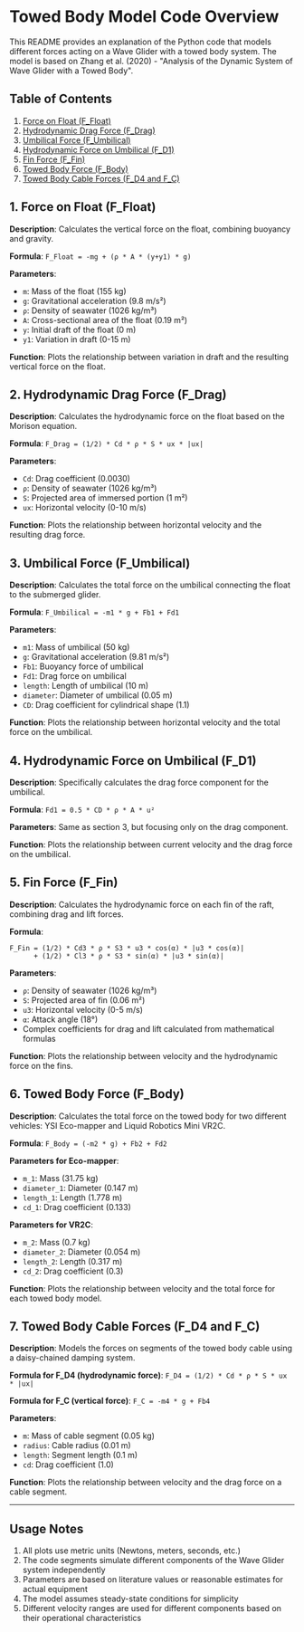 # Towed Body Model Code Overview

This README provides an explanation of the Python code that models different forces acting on a Wave Glider with a towed body system. The model is based on Zhang et al. (2020) - "Analysis of the Dynamic System of Wave Glider with a Towed Body".

## Table of Contents

1. [Force on Float (F_Float)](#1-force-on-float-f_float)
2. [Hydrodynamic Drag Force (F_Drag)](#2-hydrodynamic-drag-force-f_drag)
3. [Umbilical Force (F_Umbilical)](#3-umbilical-force-f_umbilical)
4. [Hydrodynamic Force on Umbilical (F_D1)](#4-hydrodynamic-force-on-umbilical-f_d1)
5. [Fin Force (F_Fin)](#5-fin-force-f_fin)
6. [Towed Body Force (F_Body)](#6-towed-body-force-f_body)
7. [Towed Body Cable Forces (F_D4 and F_C)](#7-towed-body-cable-forces-f_d4-and-f_c)

## 1. Force on Float (F_Float)

**Description**: Calculates the vertical force on the float, combining buoyancy and gravity.

**Formula**: `F_Float = -mg + (ρ * A * (y+y1) * g)`

**Parameters**:

- `m`: Mass of the float (155 kg)
- `g`: Gravitational acceleration (9.8 m/s²)
- `ρ`: Density of seawater (1026 kg/m³)
- `A`: Cross-sectional area of the float (0.19 m²)
- `y`: Initial draft of the float (0 m)
- `y1`: Variation in draft (0-15 m)

**Function**: Plots the relationship between variation in draft and the resulting vertical force on the float.

## 2. Hydrodynamic Drag Force (F_Drag)

**Description**: Calculates the hydrodynamic force on the float based on the Morison equation.

**Formula**: `F_Drag = (1/2) * Cd * ρ * S * ux * |ux|`

**Parameters**:

- `Cd`: Drag coefficient (0.0030)
- `ρ`: Density of seawater (1026 kg/m³)
- `S`: Projected area of immersed portion (1 m²)
- `ux`: Horizontal velocity (0-10 m/s)

**Function**: Plots the relationship between horizontal velocity and the resulting drag force.

## 3. Umbilical Force (F_Umbilical)

**Description**: Calculates the total force on the umbilical connecting the float to the submerged glider.

**Formula**: `F_Umbilical = -m1 * g + Fb1 + Fd1`

**Parameters**:

- `m1`: Mass of umbilical (50 kg)
- `g`: Gravitational acceleration (9.81 m/s²)
- `Fb1`: Buoyancy force of umbilical
- `Fd1`: Drag force on umbilical
- `length`: Length of umbilical (10 m)
- `diameter`: Diameter of umbilical (0.05 m)
- `CD`: Drag coefficient for cylindrical shape (1.1)

**Function**: Plots the relationship between horizontal velocity and the total force on the umbilical.

## 4. Hydrodynamic Force on Umbilical (F_D1)

**Description**: Specifically calculates the drag force component for the umbilical.

**Formula**: `Fd1 = 0.5 * CD * ρ * A * u²`

**Parameters**: Same as section 3, but focusing only on the drag component.

**Function**: Plots the relationship between current velocity and the drag force on the umbilical.

## 5. Fin Force (F_Fin)

**Description**: Calculates the hydrodynamic force on each fin of the raft, combining drag and lift forces.

**Formula**:

```
F_Fin = (1/2) * Cd3 * ρ * S3 * u3 * cos(α) * |u3 * cos(α)|
      + (1/2) * Cl3 * ρ * S3 * sin(α) * |u3 * sin(α)|
```

**Parameters**:

- `ρ`: Density of seawater (1026 kg/m³)
- `S`: Projected area of fin (0.06 m²)
- `u3`: Horizontal velocity (0-5 m/s)
- `α`: Attack angle (18°)
- Complex coefficients for drag and lift calculated from mathematical formulas

**Function**: Plots the relationship between velocity and the hydrodynamic force on the fins.

## 6. Towed Body Force (F_Body)

**Description**: Calculates the total force on the towed body for two different vehicles: YSI Eco-mapper and Liquid Robotics Mini VR2C.

**Formula**: `F_Body = (-m2 * g) + Fb2 + Fd2`

**Parameters for Eco-mapper**:

- `m_1`: Mass (31.75 kg)
- `diameter_1`: Diameter (0.147 m)
- `length_1`: Length (1.778 m)
- `cd_1`: Drag coefficient (0.133)

**Parameters for VR2C**:

- `m_2`: Mass (0.7 kg)
- `diameter_2`: Diameter (0.054 m)
- `length_2`: Length (0.317 m)
- `cd_2`: Drag coefficient (0.3)

**Function**: Plots the relationship between velocity and the total force for each towed body model.

## 7. Towed Body Cable Forces (F_D4 and F_C)

**Description**: Models the forces on segments of the towed body cable using a daisy-chained damping system.

**Formula for F_D4 (hydrodynamic force)**: `F_D4 = (1/2) * Cd * ρ * S * ux * |ux|`

**Formula for F_C (vertical force)**: `F_C = -m4 * g + Fb4`

**Parameters**:

- `m`: Mass of cable segment (0.05 kg)
- `radius`: Cable radius (0.01 m)
- `length`: Segment length (0.1 m)
- `cd`: Drag coefficient (1.0)

**Function**: Plots the relationship between velocity and the drag force on a cable segment.

---

## Usage Notes

1. All plots use metric units (Newtons, meters, seconds, etc.)
2. The code segments simulate different components of the Wave Glider system independently
3. Parameters are based on literature values or reasonable estimates for actual equipment
4. The model assumes steady-state conditions for simplicity
5. Different velocity ranges are used for different components based on their operational characteristics
